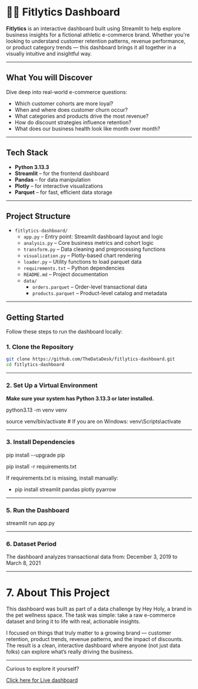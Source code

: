 # 🏋️‍♀️ Fitlytics Dashboard

**Fitlytics** is an interactive dashboard built using Streamlit to help explore business insights for a fictional athletic e-commerce brand. Whether you're looking to understand customer retention patterns, revenue performance, or product category trends — this dashboard brings it all together in a visually intuitive and insightful way.

---

## What You will Discover

Dive deep into real-world e-commerce questions:

- Which customer cohorts are more loyal?
- When and where does customer churn occur?
- What categories and products drive the most revenue?
- How do discount strategies influence retention?
- What does our business health look like month over month?

---

## Tech Stack

- **Python 3.13.3**
- **Streamlit** – for the frontend dashboard
- **Pandas** – for data manipulation
- **Plotly** – for interactive visualizations
- **Parquet** – for fast, efficient data storage

---

## Project Structure

- `fitlytics-dashboard/`
  - `app.py` – Entry point: Streamlit dashboard layout and logic
  - `analysis.py` – Core business metrics and cohort logic
  - `transform.py` – Data cleaning and preprocessing functions
  - `visualization.py` – Plotly-based chart rendering
  - `loader.py` – Utility functions to load parquet data
  - `requirements.txt` – Python dependencies
  - `README.md` – Project documentation
  - `data/`
    - `orders.parquet` – Order-level transactional data
    - `products.parquet` – Product-level catalog and metadata


---

## Getting Started

Follow these steps to run the dashboard locally:

### 1. Clone the Repository

```bash
git clone https://github.com/TheDataDesk/fitlytics-dashboard.git
cd fitlytics-dashboard
```
---

### 2. Set Up a Virtual Environment

**Make sure your system has **Python 3.13.3 or later** installed.**

python3.13 -m venv venv

source venv/bin/activate     # If you are on Windows:  venv\Scripts\activate

--- 
### 3.  Install Dependencies

pip install --upgrade pip

pip install -r requirements.txt


If requirements.txt is missing, install manually:

 - pip install streamlit pandas plotly pyarrow

---

### 5. Run the Dashboard

streamlit run app.py

---
### 6. Dataset Period
The dashboard analyzes transactional data from:
 December 3, 2019 to March 8, 2021

 ---

# 7. About This Project

This dashboard was built as part of a data challenge by Hey Holy, a brand in the pet wellness space. The task was simple: take a raw e-commerce dataset and bring it to life with real, actionable insights.

I focused on things that truly matter to a growing brand — customer retention, product trends, revenue patterns, and the impact of discounts. The result is a clean, interactive dashboard where anyone (not just data folks) can explore what’s really driving the business.

--- 

Curious to explore it yourself?

[Click here for Live dashboard](https://fitlytics-dashboard.streamlit.app/)
